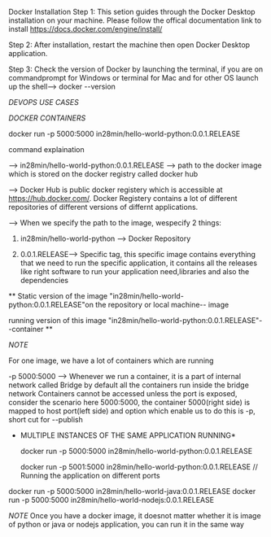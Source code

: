 Docker Installation
Step 1: This setion guides through the Docker Desktop installation on your machine. Please follow the offical documentation link to install https://docs.docker.com/engine/install/

Step 2: After installation, restart the machine then open Docker Desktop application.

Step 3: Check the version of Docker by launching the terminal, if you are on commandprompt for Windows or terminal for Mac and for other OS launch up the shell--> docker --version

*DEVOPS USE CASES*

*DOCKER CONTAINERS*

docker run -p 5000:5000 in28min/hello-world-python:0.0.1.RELEASE

command explaination 

--> in28min/hello-world-python:0.0.1.RELEASE --> path to the docker image which is stored on the docker registry called docker hub

--> Docker Hub is public docker registery which is accessible at https://hub.docker.com/. Docker Registery contains a lot of different repositories of different versions of differnt applications.

--> When we specify the path to the image, wespecify 2 things:

1. in28min/hello-world-python --> Docker Repository

2. 0.0.1.RELEASE--> Specific tag, this specific image contains everything that we need to run the specific application, it contains all the releases like right software to run your application need,libraries and also the dependencies

** Static version of the image "in28min/hello-world-python:0.0.1.RELEASE"on the repository or local machine-- image

running version of this image "in28min/hello-world-python:0.0.1.RELEASE"--container **

*NOTE* 

For one image, we have a lot of containers which are running

-p 5000:5000 --> Whenever we run a container, it is a part of internal network called Bridge by default all the containers run inside the bridge network
Containers cannot be accessed unless the port is exposed, consider the scenario here 5000:5000, the container 5000(right side) is mapped to host port(left side) and option which enable us to do this is -p, short cut for --publish

* MULTIPLE INSTANCES OF THE SAME APPLICATION RUNNING*

  docker run -p 5000:5000 in28min/hello-world-python:0.0.1.RELEASE

  docker run -p 5001:5000 in28min/hello-world-python:0.0.1.RELEASE  // Running the application on different ports
  


docker run -p 5000:5000 in28min/hello-world-java:0.0.1.RELEASE 
docker run -p 5000:5000 in28min/hello-world-nodejs:0.0.1.RELEASE 

*NOTE*
Once you have a docker image, it doesnot matter whether it is image of python or java or nodejs application, you can run it in the same way 
